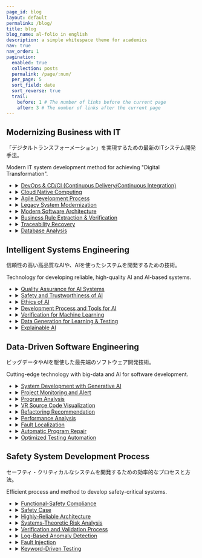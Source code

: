 ```yaml
---
page_id: blog
layout: default
permalink: /blog/
title: blog
blog_name: al-folio in english
description: a simple whitespace theme for academics
nav: true
nav_order: 1
pagination:
  enabled: true
  collection: posts
  permalink: /page/:num/
  per_page: 5
  sort_field: date
  sort_reverse: true
  trail:
    before: 1 # The number of links before the current page
    after: 3 # The number of links after the current page
---
```


## Modernizing Business with IT

「デジタルトランスフォーメーション」を実現するための最新のITシステム開発手法。

Modern IT system development method for achieving "Digital Transformation".

- <details><summary><u>DevOps & CD/CI (Continuous Delivery/Continuous Integration)</u></summary><p>DevOps & CI/CD (継続的インテグレーションと継続的デリバリー)</p><p>テスト自動化、統合、デプロイメントにより開発の合理化を進め、コラボレーションとデリバリーの速度を向上させます。</p><p>Streamlining development through automated testing, integration, and deployment, enhancing collaboration and delivery speed.</p></details>

- <details><summary><u>Cloud Native Computing</u></summary><p>クラウドネイティブ・コンピューティング</p><p>スケーラビリティ、耐障害性、効率性のため，クラウドサービスを活用したアプリケーションの構築とデプロイメントを支援します。</p><p>Building and deploying applications that leverage cloud services for scalability, resilience, and efficiency.</p></details>

- <details><summary><u>Agile Development Process</u></summary><p>アジャイル開発</p><p>反復的で顧客からのフィードバックを重視した、協調的なソフトウェア開発を行います。</p><p>Iterative and collaborative software development, emphasizing adaptability and customer feedback.</p></details>

- <details><summary><u>Legacy System Modernization</u></summary><p>レガシーシステムの近代化</p><p>レガシーシステムを最新の技術に変換し、機能を強化し、寿命を延ばします。</p><p>Transforming outdated systems to contemporary technologies, enhancing functionality, and extending lifespan.</p></details>

- <details><summary><u>Modern Software Architecture</u></summary><p>モダンソフトウェアアーキテクチャ</p><p>現代的なアーキテクチャパターンを用いて、拡張性、モジュール性、保守性の高いソフトウェア構造を設計します。</p><p>Designing scalable, modular, and maintainable software structures using contemporary architectural patterns.</p></details>

- <details><summary><u>Business Rule Extraction & Verification</u></summary><p>ビジネスルールの抽出と検証</p><p>正確なシステム表現とコンプライアンスのために、主要なビジネスルールを特定し、検証します。</p><p>Identifying and validating key business rules for accurate system representation and compliance.</p></details>

- <details><summary><u>Traceability Recovery</u></summary><p>トレーサビリティの回復</p><p>ソフトウェアアーティファクト間のリンクを再構築し、理解しやすさ、メンテナンス性、変更管理を強化します。</p><p>Re-establishing links between software artifacts to enhance understanding, maintenance, and change management.</p></details>

- <details><summary><u>Database Analysis</u></summary><p>データベース解析</p><p>最適な設計と効率的なデータ管理のためのデータベース構造とパフォーマンスを評価します。</p><p>Evaluating database structures and performance for optimized design and efficient data management.</p></details>

## Intelligent Systems Engineering

信頼性の高い高品質なAIや、AIを使ったシステムを開発するための技術。

Technology for developing reliable, high-quality AI and AI-based systems.

- <details><summary><u>Quality Assurance for AI Systems</u></summary><p>AIシステムの品質保証</p><p>AIシステムの信頼性と有効性を，体系的なテスト、検証、品質基準の遵守を通じて確保します。</p><p>Ensuring the reliability and effectiveness of artificial intelligence system through systematic testing, validation, and adherence to quality standards.</p></details>

- <details><summary><u>Safety and Trustworthiness of AI</u></summary><p>AI導入の安全性と信頼性担保</p><p>AIの安全かつ倫理的な導入, 透明性の協調, 説明責任，偏見の最小化といった懸念に対応します。</p><p>Addressing concerns related to the safe and ethical deployment of AI, emphasizing transparency, accountability, and the minimization of biases.</p></details>

- <details><summary><u>Ethics of AI</u></summary><p>AI倫理</p><p>AI技術の倫理的意味合いを検証し、プライバシー、偏見、AIシステムの責任ある利用などの問題を取り上げます。</p><p>Examining the ethical implications of AI technology, addressing issues such as privacy, bias, and the responsible use of intelligent systems.</p></details>

- <details><summary><u>Development Process and Tools for AI</u></summary><p>AI開発のプロセスとツール</p><p>AIプロジェクトの効率的な開発と管理のために、構築論とツールの導入を行います。</p><p>Implementing structured methodologies and tools tailored for the efficient development and management of AI projects.</p></details>

- <details><summary><u>Verification for Machine Learning</u></summary><p>機械学習の検証</p><p>機械学習モデルに対し，厳密な検証技術を適用し，生成物の正しさ、堅牢性、仕様への準拠を保証します。</p><p>Applying rigorous verification techniques to machine learning models, ensuring their correctness, robustness, and compliance with specifications.</p></details>

- <details><summary><u>Data Generation for Learning & Testing</u></summary><p>学習とテストのためのデータ生成</p><p>機械学習モデルの訓練とテストのため、多様で，代表的なデータセットを作成し、その汎化性能と処理性能を高めます。</p><p>Creating diverse and representative datasets to train and test machine learning models, enhancing their generalization and performance.</p></details>

- <details><summary><u>Explainable AI</u></summary><p>説明可能AI</p><p>解釈可能なモデルを持つAIシステムを設計し、AIの意思決定プロセスの透明性、理解、信頼性を高めます。</p><p>Designing AI systems with interpretable models to enhance transparency, understanding, and trust in decision-making processes.</p></details>

## Data-Driven Software Engineering

ビッグデータやAIを駆使した最先端のソフトウェア開発技術。

Cutting-edge technology with big-data and AI for software development.

- <details><summary><u>System Development with Generative AI</u></summary><p>生成AI活用システム開発</p><p>生成AIを活用して、要件定義、設計、実装、テスト、開発管理に至るまで、ソフトウェア開発プロセスを根本的に効率化します。</p><p>Using generative AI,  radically enhancing the efficiency of the software development process from requirements definition, design, implementation, testing to development management.</p></details>

- <details><summary><u>Project Monitoring and Alert</u></summary><p>プロジェクトの監視、アラート</p><p>プロジェクトにおけるメトリクス値をリアルタイムで監視するシステムを導入し、潜在的な問題に即対応可能なアラートを生成します。</p><p>Implementing systems for real-time monitoring of project metrics and generating alerts to ensure timely responses to potential issues.</p></details>

- <details><summary><u>Program Analysis</u></summary><p>プログラム解析</p><p>静的・動的解析を通じてプログラムの動作を評価し、コードの理解と最適化を支援します。</p><p>Evaluating and understanding program behavior through static and dynamic analysis, aiding in code comprehension and optimization.</p></details>

- <details><summary><u>VR Source Code Visualization</u></summary><p>VRによるソースコード可視化</p><p>VR(バーチャルリアリティ)技術を活用し、ソースコードの構造を視覚的に表現して探索することで、没入的で直感的な理解を推進します。</p><p>Utilizing virtual reality technology to visually represent and explore source code structures, facilitating a more immersive and intuitive understanding.</p></details>

- <details><summary><u>Refactoring Recommendation</u></summary><p>リファクタリング推奨</p><p>保守性、可読性、ソフトウェア全体の品質を向上させるため、コードのリファクタリングに関する提案を自動的に提供します。</p><p>Providing automated suggestions for code refactoring to improve maintainability, readability, and overall software quality.</p></details>

- <details><summary><u>Performance Analysis</u></summary><p>性能解析</p><p>ソフトウェアの全体的な性能を上げるために、システムの効率とリソースの利用状況を評価し、最適化します。</p><p>Assessing and optimizing the efficiency and resource utilization of software systems to enhance overall performance.</p></details>

- <details><summary><u>Fault Localization</u></summary><p>故障個所の推定</p><p>ソフトウェアの欠陥やエラーを特定・分離し、デバッグや修正におけるプロセスを効率化します。</p><p>Identifying and isolating defects or errors in software, streamlining the debugging and correction process.</p></details>

- <details><summary><u>Automatic Program Repair</u></summary><p>プログラム自動修正</p><p>プログラムのバグを自動的に特定して修正する技術を実装し、信頼性と保守性を高めます。</p><p>Implementing techniques to automatically identify and fix bugs in programs to enhancing reliability and maintainability.</p></details>

- <details><summary><u>Optimized Testing Automation</u></summary><p>テスト自動化戦略の最適化</p><p>効率的かつ効果的な自動化戦略で，ソフトウェアテストのプロセスの合理化を図ります。</p><p>Streamlining the software testing process through efficient and effective automation strategies.</p></details>

## Safety System Development Process

セーフティ・クリティカルなシステムを開発するための効率的なプロセスと方法。

Efficient process and method to develop safety-critical systems.

- <details><summary><u>Functional-Safety Compliance</u></summary><p>機能安全への適合</p><p>セーフティクリティカルなシステムにおけるリスクの軽減・管理のため、機能安全規格および慣習を遵守します。</p><p>Adhering to functional safety standards and practices to mitigate and manage risks in safety-critical systems.</p></details>

- <details><summary><u>Safety Case</u></summary><p>セーフティケース</p><p>セーフティクリティカルなアプリケーションにおいて、システムの安全対策の正当性を明確にする包括的な安全ケースを開発します。</p><p>Developing a comprehensive safety case that articulates the safety measures and justifications for a system, particularly in safety-critical applications.</p></details>

- <details><summary><u>Highly-Reliable Architecture</u></summary><p>高信頼性アーキテクチャ</p><p>高信頼性、フォールトトレランス、レジリエンスに重点を置いたソフトウェア・アーキテクチャを設計し、継続的かつ信頼性の高い運用を実現します。</p><p>Designing software architectures with a focus on high reliability, fault tolerance, and resilience to ensure continuous and dependable operation.</p></details>

- <details><summary><u>Systems-Theoretic Risk Analysis</u></summary><p>システム論的リスク分析</p><p>システム理論を応用し，潜在的な安全性とセキュリティの問題に焦点を当てることで複雑なシステムのリスクを分析・管理します。</p><p>Applying systems theory to analyze and manage risks in complex systems, particularly focusing on potential safety and security issues.</p></details>

- <details><summary><u>Verification and Validation Process</u></summary><p>検証，妥当性確認</p><p>規則正しい手法を使用したソフトウェアの検証と妥当性確認により、指定された要件や品質基準を満たしていることを確認します。</p><p>Employing systematic methods to verify and validate software, ensuring it meets specified requirements and quality standards.</p></details>

- <details><summary><u>Log-Based Anomaly Detection</u></summary><p>ログベース異常検知</p><p>ログやその他の実行時データを分析することにより、ソフトウェアシステムの異常な動作や潜在的な問題を検出します。</p><p>Detecting abnormal behavior or potential issues in software systems by analyzing logs and other runtime data.</p></details>

- <details><summary><u>Fault Injection</u></summary><p>フォールトインジェクション</p><p>制御済みの環境で故障やエラーをシミュレートし、さまざまな故障シナリオにおけるシステムの回復力や堅牢性を評価します。</p><p>Simulating faults or errors in a controlled environment to assess the resilience and robustness of a system under various failure scenarios.</p></details>

- <details><summary><u>Keyword-Driven Testing</u></summary><p>キーワード駆動テスト</p><p>事前に定義されたキーワードやアクションに基づきテスト戦略を実装し、ソフトウェアテストにおけるテストケース設計や自動化を強化します。</p><p>Implementing testing strategies based on predefined keywords or actions, enhancing test case design and automation in software testing.</p></details>

<!-- TODO:以下一旦コメントアウトし、keywordを持ってきた。より良い方法があったかもしれない… -->
<!--
<div class="post">

{% assign blog_name_size = page.blog_name | size %}
{% assign blog_description_size = page.description | size %}

{% if blog_name_size > 0 or blog_description_size > 0 %}

  <div class="header-bar">
    <h1>{{ page.blog_name }}</h1>
    <h2>{{ page.description }}</h2>
  </div>
  {% endif %}

{% if site.display_tags and site.display_tags.size > 0 or site.display_categories and site.display_categories.size > 0 %}

  <div class="tag-category-list">
    <ul class="p-0 m-0">
      {% for tag in site.display_tags %}
        <li>
          <i class="fa-solid fa-hashtag fa-sm"></i> <a href="{{ tag | slugify | prepend: '/blog/tag/' | relative_url }}">{{ tag }}</a>
        </li>
        {% unless forloop.last %}
          <p>&bull;</p>
        {% endunless %}
      {% endfor %}
      {% if site.display_categories.size > 0 and site.display_tags.size > 0 %}
        <p>&bull;</p>
      {% endif %}
      {% for category in site.display_categories %}
        <li>
          <i class="fa-solid fa-tag fa-sm"></i> <a href="{{ category | slugify | prepend: '/blog/category/' | relative_url }}">{{ category }}</a>
        </li>
        {% unless forloop.last %}
          <p>&bull;</p>
        {% endunless %}
      {% endfor %}
    </ul>
  </div>
  {% endif %}

{% assign featured_posts = site.posts | where: "featured", "true" %}
{% if featured_posts.size > 0 %}
<br>

<div class="container featured-posts">
{% assign is_even = featured_posts.size | modulo: 2 %}
<div class="row row-cols-{% if featured_posts.size <= 2 or is_even == 0 %}2{% else %}3{% endif %}">
{% for post in featured_posts %}
<div class="col mb-4">
<a href="{{ post.url | relative_url }}">
<div class="card hoverable">
<div class="row g-0">
<div class="col-md-12">
<div class="card-body">
<div class="float-right">
<i class="fa-solid fa-thumbtack fa-xs"></i>
</div>
<h3 class="card-title text-lowercase">{{ post.title }}</h3>
<p class="card-text">{{ post.description }}</p>

                    {% if post.external_source == blank %}
                      {% assign read_time = post.content | number_of_words | divided_by: 180 | plus: 1 %}
                    {% else %}
                      {% assign read_time = post.feed_content | strip_html | number_of_words | divided_by: 180 | plus: 1 %}
                    {% endif %}
                    {% assign year = post.date | date: "%Y" %}

                    <p class="post-meta">
                      {{ read_time }} min read &nbsp; &middot; &nbsp;
                      <a href="{{ year | prepend: '/blog/' | relative_url }}">
                        <i class="fa-solid fa-calendar fa-sm"></i> {{ year }} </a>
                    </p>
                  </div>
                </div>
              </div>
            </div>
          </a>
        </div>
      {% endfor %}
      </div>
    </div>
    <hr>

{% endif %}

  <ul class="post-list">

    {% if page.pagination.enabled %}
      {% assign postlist = paginator.posts %}
    {% else %}
      {% assign postlist = site.posts %}
    {% endif %}

    {% for post in postlist %}

    {% if post.external_source == blank %}
      {% assign read_time = post.content | number_of_words | divided_by: 180 | plus: 1 %}
    {% else %}
      {% assign read_time = post.feed_content | strip_html | number_of_words | divided_by: 180 | plus: 1 %}
    {% endif %}
    {% assign year = post.date | date: "%Y" %}
    {% assign tags = post.tags | join: "" %}
    {% assign categories = post.categories | join: "" %}

    <li>

{% if post.thumbnail %}

<div class="row">
          <div class="col-sm-9">
{% endif %}
        <h3>
        {% if post.redirect == blank %}
          <a class="post-title" href="{{ post.url | relative_url }}">{{ post.title }}</a>
        {% elsif post.redirect contains '://' %}
          <a class="post-title" href="{{ post.redirect }}" target="_blank">{{ post.title }}</a>
          <svg width="2rem" height="2rem" viewBox="0 0 40 40" xmlns="http://www.w3.org/2000/svg">
            <path d="M17 13.5v6H5v-12h6m3-3h6v6m0-6-9 9" class="icon_svg-stroke" stroke="#999" stroke-width="1.5" fill="none" fill-rule="evenodd" stroke-linecap="round" stroke-linejoin="round"></path>
          </svg>
        {% else %}
          <a class="post-title" href="{{ post.redirect | relative_url }}">{{ post.title }}</a>
        {% endif %}
      </h3>
      <p>{{ post.description }}</p>
      <p class="post-meta">
        {{ read_time }} min read &nbsp; &middot; &nbsp;
        {% include date_format.liquid format="long" date=post.date %}
        {% if post.external_source %}
        &nbsp; &middot; &nbsp; {{ post.external_source }}
        {% endif %}
      </p>
      <p class="post-tags">
        <a href="{{ year | prepend: '/blog/' | relative_url }}">
          <i class="fa-solid fa-calendar fa-sm"></i> {{ year }} </a>

          {% if tags != "" %}
          &nbsp; &middot; &nbsp;
            {% for tag in post.tags %}
            <a href="{{ tag | slugify | prepend: '/blog/tag/' | relative_url }}">
              <i class="fa-solid fa-hashtag fa-sm"></i> {{ tag }}</a>
              {% unless forloop.last %}
                &nbsp;
              {% endunless %}
              {% endfor %}
          {% endif %}

          {% if categories != "" %}
          &nbsp; &middot; &nbsp;
            {% for category in post.categories %}
            <a href="{{ category | slugify | prepend: '/blog/category/' | relative_url }}">
              <i class="fa-solid fa-tag fa-sm"></i> {{ category }}</a>
              {% unless forloop.last %}
                &nbsp;
              {% endunless %}
              {% endfor %}
          {% endif %}
    </p>

{% if post.thumbnail %}

</div>

  <div class="col-sm-3">
    <img class="card-img" src="{{ post.thumbnail | relative_url }}" style="object-fit: cover; height: 90%" alt="image">
  </div>
</div>
{% endif %}
    </li>

    {% endfor %}

  </ul>

{% if page.pagination.enabled %}
{% include pagination.liquid %}
{% endif %}

</div> -->
